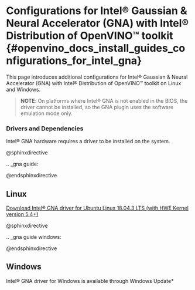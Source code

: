 # Configurations for Intel® Gaussian & Neural Accelerator (GNA) with Intel® Distribution of OpenVINO™ toolkit {#openvino_docs_install_guides_configurations_for_intel_gna}

This page introduces additional configurations for Intel® Gaussian & Neural Accelerator (GNA) with Intel® Distribution of OpenVINO™ toolkit on Linux and Windows.

> **NOTE**: On platforms where Intel® GNA is not enabled in the BIOS, the driver cannot be installed, so the GNA plugin uses the software emulation mode only.

### Drivers and Dependencies

Intel® GNA hardware requires a driver to be installed on the system.

@sphinxdirective

.. _gna guide:

@endsphinxdirective

## Linux

[Download Intel® GNA driver for Ubuntu Linux 18.04.3 LTS (with HWE Kernel version 5.4+)](https://storage.openvinotoolkit.org/drivers/gna/)

@sphinxdirective

.. _gna guide windows:

@endsphinxdirective

## Windows

Intel® GNA driver for Windows is available through Windows Update\*


